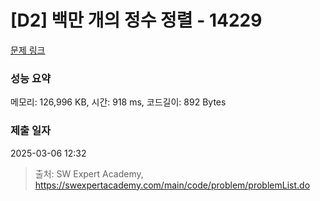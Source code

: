 # [D2] 백만 개의 정수 정렬 - 14229 

[문제 링크](https://swexpertacademy.com/main/code/problem/problemDetail.do?contestProbId=AX_Y-4T6-yoDFAVy) 

### 성능 요약

메모리: 126,996 KB, 시간: 918 ms, 코드길이: 892 Bytes

### 제출 일자

2025-03-06 12:32



> 출처: SW Expert Academy, https://swexpertacademy.com/main/code/problem/problemList.do